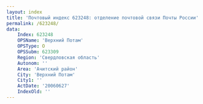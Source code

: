 ```yaml
---
layout: index
title: 'Почтовый индекс 623248: отделение почтовой связи Почты России'
permalink: /623248/
data:
    Index: 623248
    OPSName: 'Верхний Потам'
    OPSType: О
    OPSSubm: 623309
    Region: 'Свердловская область'
    Autonom: ''
    Area: 'Ачитский район'
    City: 'Верхний Потам'
    City1: ''
    ActDate: '20060627'
    IndexOld: ''
---
```

